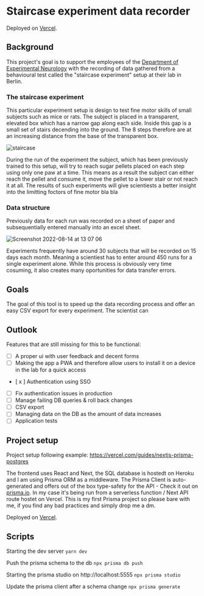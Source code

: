 # Staircase experiment data recorder

Deployed on [Vercel](https://staircase-recorder.vercel.app/).

## Background

This project's goal is to support the employees of the [Department of Experimental Neurology](https://expneuro.charite.de/en/) with the recording of data gathered from a behavioural test called the "staircase experiment" setup at their lab in Berlin.

### The staircase experiment

This particular experiment setup is design to test fine motor skills of small subjects such as mice or rats. The subject is placed in a transparent, elevated box which has a narrow gap along each side. Inside this gap is a small set of stairs decending into the ground. The 8 steps therefore are at an increasing distance from the base of the transparent box.

![staircase](https://user-images.githubusercontent.com/34210193/184666679-74d38505-a8a6-4441-9f35-84ba3a895fae.jpg)

During the run of the experiment the subject, which has been previously trained to this setup, will try to reach sugar pellets placed on each step using only one paw at a time. This means as a result the subject can either reach the pellet and consume it, move the pellet to a lower stair or not reach it at all.
The results of such experiments will give scientiests a better insight into the limitting foctors of fine motor bla bla

### Data structure

Previously data for each run was recorded on a sheet of paper and subsequentially entered manually into an excel sheet.

![Screenshot 2022-08-14 at 13 07 06](https://user-images.githubusercontent.com/34210193/184667968-64e53936-435c-4d53-89b8-6128ce618703.png)

Experiments frequently have around 30 subjects that will be recorded on 15 days each month. Meaning a scientiest has to enter around 450 runs for a single experiment alone. While this process is obviously very time cosuming, it also creates many oportunities for data transfer errors.

## Goals

The goal of this tool is to speed up the data recording process and offer an easy CSV export for every experiment. The scientist can

## Outlook

Features that are still missing for this to be functional:

- [ ] A proper ui with user feedback and decent forms
- [ ] Making the app a PWA and therefore allow users to install it on a device in the lab for a quick access
- [ x ] Authentication using SSO
- [ ] Fix authentication issues in production
- [ ] Manage failing DB queries & roll back changes
- [ ] CSV export
- [ ] Managing data on the DB as the amount of data increases
- [ ] Application tests

## Project setup

Project setup following example: https://vercel.com/guides/nextjs-prisma-postgres

The frontend uses React and Next, the SQL database is hostedt on Heroku and I am using Prisma ORM as a middleware. The Prisma Client is auto-generated and offers out of the box type-safety for the API - Check it out on [prisma.io](https://www.prisma.io/). In my case it's being run from a serverless function / Next API route hostet on Vercel. This is my first Prisma project so please bare with me, if you find any bad practices and simply drop me a dm.

Deployed on [Vercel](https://staircase-recorder.vercel.app/).

## Scripts

Starting the dev server `yarn dev`

Push the prisma schema to the db `npx prisma db push`

Starting the prisma studio on http://localhost:5555 `npx prisma studio`

Update the prisma client after a schema change `npx prisma generate`

